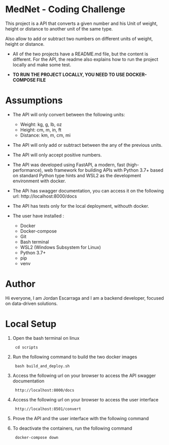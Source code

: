 # MedNet - Coding Challenge

This project is a API that converts a given number and his Unit of weight, height or distance to another unit of the same type.

Also allow to add or subtract two numbers on different units of weight, height or distance.

* All of the two projects have a README.md file, but the content is different. For the API, the readme also explains how to run the project locally and make some test.
  
* **TO RUN THE PROJECT LOCALLY, YOU NEED TO USE DOCKER-COMPOSE FILE**

# Assumptions

* The API will only convert between the following units:
    - Weight: kg, g, lb, oz
    - Height: cm, m, in, ft
    - Distance: km, m, cm, mi

* The API will only add or subtract between the any of the previous units.

* The API will only accept positive numbers.

* The API was developed using FastAPI, a modern, fast (high-performance), web framework for building APIs with Python 3.7+ based on standard Python type hints and WSL2 as the development environment with docker.

* The APi has swagger documentation, you can access it on the following url: http://localhost:8000/docs

* The API has tests only for the local deployment, withouth docker.

* The user have installed : 
    - Docker
    - Docker-compose
    - Git
    - Bash terminal
    - WSL2 (Windows Subsystem for Linux)
    - Python 3.7+
    - pip
    - venv
  
# Author

Hi everyone, I am Jordan Escarraga and I am a backend developer, focused on data-driven solutions.

# Local Setup

1. Open the bash terminal on linux 
   
        cd scripts

2. Run the following command to build the two docker images

        bash build_and_deploy.sh

3. Access the following url on your browser to access the API swagger documentation

        http://localhost:8000/docs

4. Access the following url on your browser to access the user interface
    
        http://localhost:8501/convert

5. Prove the API and the user interface with the following command

6. To deactivate the containers, run the following command

        docker-compose down